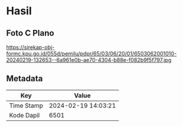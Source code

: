# Hasil

## Foto C Plano

https://sirekap-obj-formc.kpu.go.id/055d/pemilu/pdpr/65/03/06/20/01/6503062001010-20240219-132653--6a961e0b-ae70-4304-b88e-f082b9f5f797.jpg


## Metadata

| Key        | Value               |
| ---------- | ------------------- |
| Time Stamp | 2024-02-19 14:03:21 |
| Kode Dapil | 6501                |



